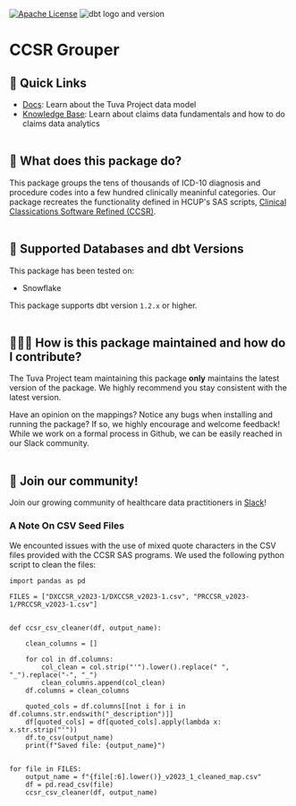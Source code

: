 [![Apache License](https://img.shields.io/badge/License-Apache%202.0-blue.svg)](https://opensource.org/licenses/Apache-2.0) ![dbt logo and version](https://img.shields.io/static/v1?logo=dbt&label=dbt-version&message=1.2.x&color=orange)

# CCSR Grouper

## 🔗  Quick Links
- [Docs](https://tuva-health.github.io/the_tuva_project/#!/overview): Learn about the Tuva Project data model
- [Knowledge Base](https://thetuvaproject.com/docs/intro): Learn about claims data fundamentals and how to do claims data analytics
<br/><br/>

## 🧰  What does this package do?

This package groups the tens of thousands of ICD-10 diagnosis and procedure codes into a few hundred clinically meaninful categories. Our package recreates the functionality defined in HCUP's SAS scripts, [Clinical Classications Software Refined (CCSR)](https://hcup-us.ahrq.gov/toolssoftware/ccsr/ccs_refined.jsp).
<br/><br/>

## 🔌  Supported Databases and dbt Versions

This package has been tested on: 
- Snowflake

This package supports dbt version `1.2.x` or higher.
<br/><br/>

## 🙋🏻‍♀️ How is this package maintained and how do I contribute?

The Tuva Project team maintaining this package **only** maintains the latest version of the package. We highly recommend you stay consistent with the latest version.

Have an opinion on the mappings? Notice any bugs when installing and running the package? If so, we highly encourage and welcome feedback! While we work on a formal process in Github, we can be easily reached in our Slack community.
<br/><br/>

## 🤝 Join our community!

Join our growing community of healthcare data practitioners in [Slack](https://join.slack.com/t/thetuvaproject/shared_invite/zt-16iz61187-G522Mc2WGA2mHF57e0il0Q)!

### A Note On CSV Seed Files

We encounted issues with the use of mixed quote characters in the CSV files provided with the CCSR SAS programs. We used the following python script to clean the files:

```
import pandas as pd

FILES = ["DXCCSR_v2023-1/DXCCSR_v2023-1.csv", "PRCCSR_v2023-1/PRCCSR_v2023-1.csv"]


def ccsr_csv_cleaner(df, output_name):

    clean_columns = []

    for col in df.columns:
        col_clean = col.strip("'").lower().replace(" ", "_").replace("-", "_")
        clean_columns.append(col_clean)
    df.columns = clean_columns

    quoted_cols = df.columns[[not i for i in df.columns.str.endswith("_description")]]
    df[quoted_cols] = df[quoted_cols].apply(lambda x: x.str.strip("'"))
    df.to_csv(output_name)
    print(f"Saved file: {output_name}")


for file in FILES:
    output_name = f"{file[:6].lower()}_v2023_1_cleaned_map.csv"
    df = pd.read_csv(file)
    ccsr_csv_cleaner(df, output_name)
```


